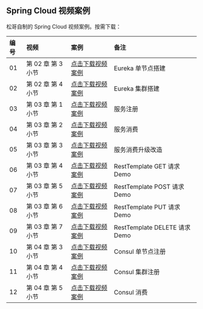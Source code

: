 ## Spring Cloud 视频案例

松哥自制的 Spring Cloud 视频案例。按需下载：

|编号|视频|案例|备注|
|:---|:---|:---|:---|
|01|第 02 章 第 3 小节|[点击下载视频案例](https://github.com/lenve/springcloud-video-samples/archive/v2-3.zip)|Eureka 单节点搭建|
|02|第 02 章 第 4 小节|[点击下载视频案例](https://github.com/lenve/springcloud-video-samples/archive/v2-4.zip)|Eureka 集群搭建|
|03|第 03 章 第 1 小节|[点击下载视频案例](https://github.com/lenve/springcloud-video-samples/archive/v3-1.zip)|服务注册|
|04|第 03 章 第 2 小节|[点击下载视频案例](https://github.com/lenve/springcloud-video-samples/archive/v3-2.zip)|服务消费|
|05|第 03 章 第 3 小节|[点击下载视频案例](https://github.com/lenve/springcloud-video-samples/archive/v3-3.zip)|服务消费升级改造|
|06|第 03 章 第 4 小节|[点击下载视频案例](https://github.com/lenve/springcloud-video-samples/archive/v3-4.zip)|RestTemplate GET 请求 Demo|
|07|第 03 章 第 5 小节|[点击下载视频案例](https://github.com/lenve/springcloud-video-samples/archive/v3-5.zip)|RestTemplate POST 请求 Demo|
|08|第 03 章 第 6 小节|[点击下载视频案例](https://github.com/lenve/springcloud-video-samples/archive/v3-6.zip)|RestTemplate PUT 请求 Demo|
|09|第 03 章 第 7 小节|[点击下载视频案例](https://github.com/lenve/springcloud-video-samples/archive/v3-7.zip)|RestTemplate DELETE 请求 Demo|
|10|第 04 章 第 3 小节|[点击下载视频案例](https://github.com/lenve/springcloud-video-samples/archive/v4-3.zip)|Consul 单节点注册|
|11|第 04 章 第 4 小节|[点击下载视频案例](https://github.com/lenve/springcloud-video-samples/archive/v4-4.zip)|Consul 集群注册|
|12|第 04 章 第 5 小节|[点击下载视频案例](https://github.com/lenve/springcloud-video-samples/archive/v4-5.zip)|Consul 消费|